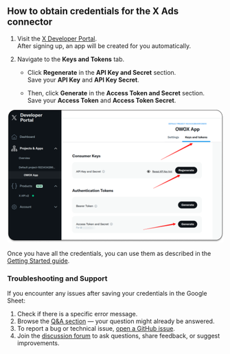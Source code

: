 ## How to obtain credentials for the X Ads connector

1. Visit the [X Developer Portal](https://developer.x.com/).  
   After signing up, an app will be created for you automatically.

2. Navigate to the **Keys and Tokens** tab.

   - Click **Regenerate** in the **API Key and Secret** section.  
     Save your **API Key** and **API Key Secret**.
   
   - Then, click **Generate** in the **Access Token and Secret** section.  
     Save your **Access Token** and **Access Token Secret**.

![X Ads Tokens](res/xads_tokens.png)

Once you have all the credentials, you can use them as described in the [Getting Started guide](GETTING_STARTED.md).

### Troubleshooting and Support

If you encounter any issues after saving your credentials in the Google Sheet:

1. Check if there is a specific error message.
2. Browse the [Q&A section](https://github.com/OWOX/owox-data-marts/discussions/categories/q-a) — your question might already be answered.
3. To report a bug or technical issue, [open a GitHub issue](https://github.com/OWOX/owox-data-marts/issues).
4. Join the [discussion forum](https://github.com/OWOX/owox-data-marts/discussions) to ask questions, share feedback, or suggest improvements.
